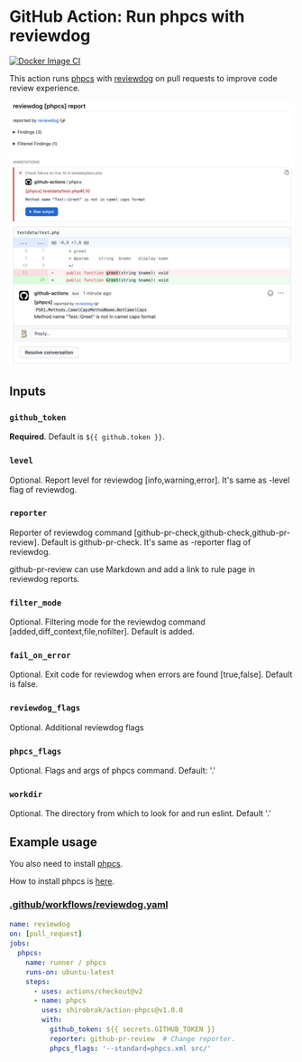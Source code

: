 # GitHub Action: Run phpcs with reviewdog

[![Docker Image CI](https://github.com/shirobrak/action-phpcs/workflows/Docker%20Image%20CI/badge.svg)](https://github.com/shirobrak/action-phpcs/actions)

This action runs [phpcs](https://github.com/squizlabs/PHP_CodeSniffer) with [reviewdog](https://github.com/reviewdog/reviewdog) on pull requests to improve code review experience.

![](imgs/github-checks.png)
![](imgs/github-pr-review.png)

## Inputs

### `github_token`

**Required**. Default is `${{ github.token }}`.

### `level`

Optional. Report level for reviewdog [info,warning,error]. It's same as -level flag of reviewdog.

### `reporter`

Reporter of reviewdog command [github-pr-check,github-check,github-pr-review]. Default is github-pr-check. It's same as -reporter flag of reviewdog.

github-pr-review can use Markdown and add a link to rule page in reviewdog reports.

### `filter_mode`

Optional. Filtering mode for the reviewdog command [added,diff_context,file,nofilter]. Default is added.

### `fail_on_error`

Optional. Exit code for reviewdog when errors are found [true,false]. Default is false.

### `reviewdog_flags`

Optional. Additional reviewdog flags

### `phpcs_flags`

Optional. Flags and args of phpcs command. Default: '.'

### `workdir`

Optional. The directory from which to look for and run eslint. Default '.'

## Example usage

You also need to install [phpcs](https://github.com/squizlabs/PHP_CodeSniffer).

How to install phpcs is [here](https://github.com/squizlabs/PHP_CodeSniffer#installation).

### [.github/workflows/reviewdog.yaml](./.github/workflows/reviewdog.yaml)

```yaml
name: reviewdog
on: [pull_request]
jobs:
  phpcs:
    name: runner / phpcs
    runs-on: ubuntu-latest
    steps:
      - uses: actions/checkout@v2
      - name: phpcs
        uses: shirobrak/action-phpcs@v1.0.0
        with:
          github_token: ${{ secrets.GITHUB_TOKEN }}
          reporter: github-pr-review  # Change reporter.
          phpcs_flags: '--standard=phpcs.xml src/'
```